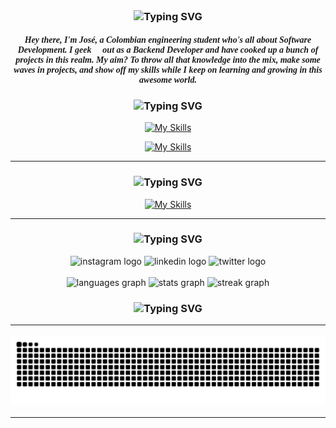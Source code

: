 
<br clear="both">



<h3 align="center" href="https://git.io/typing-svg"><img src="https://readme-typing-svg.herokuapp.com?font=Silkscreen&pause=1000&random=false&width=435&lines=About+me" alt="Typing SVG" /></h3>


<h5 align="center" style="font-family: Montserrat; ">Hey there, I'm José, a Colombian engineering student who's all about Software Development. I geek 🫠 out as a Backend Developer and have cooked up a bunch of projects in this realm. My aim? To throw all that knowledge into the mix, make some waves in projects, and show off my skills while I keep on learning and growing in this awesome world.</h5>


<h3 align="center" href="https://git.io/typing-svg"><img src="https://readme-typing-svg.herokuapp.com?font=Silkscreen&pause=1000&random=false&width=435&lines=Frameworks+-+Tools+-+Languages" alt="Typing SVG" /></h3>


<div align="center">

  [![My Skills](https://skillicons.dev/icons?i=java,spring,idea,git,maven)](https://skillicons.dev)
</div>
<div align="center">

  [![My Skills](https://skillicons.dev/icons?i=docker,postman,kubernetes,vscode,github,html,css,figma,mysql,mongodb)](https://skillicons.dev)
</div>
<hr/>


<h3 align="center" href="https://git.io/typing-svg"><img src="https://readme-typing-svg.herokuapp.com?font=Silkscreen&pause=1000&color=FFFFFF&random=false&width=435&lines=I'm+currently+learning" alt="Typing SVG" /></h3>

<div align="center">

  [![My Skills](https://skillicons.dev/icons?i=js,graphql,aws,react,ts)](https://skillicons.dev)
</div>
<hr/>

<h3 align="center"href="https://git.io/typing-svg"><img src="https://readme-typing-svg.herokuapp.com?font=Silkscreen&pause=1000&color=FFFFFF&center=true&random=false&width=435&lines=Social+Media" alt="Typing SVG" /></h3>

<div align="center">
  <img style="border-raiuds: 20px;"src="https://img.shields.io/static/v1?message=Instagram&logo=instagram&label=&color=E4405F&logoColor=white&labelColor=&style=for-the-badge" height="35" alt="instagram logo"  />
  <img src="https://img.shields.io/static/v1?message=LinkedIn&logo=linkedin&label=&color=0077B5&logoColor=white&labelColor=&style=for-the-badge" height="35" alt="linkedin logo"  />
  <img src="https://img.shields.io/static/v1?message=Twitter&logo=twitter&label=&color=1DA1F2&logoColor=white&labelColor=&style=for-the-badge" height="35" alt="twitter logo"  />
</div>


<br clear="both">

<div align="center">
  <img src="https://github-readme-stats.vercel.app/api/top-langs?username=jnavarrop26&locale=en&hide_title=false&layout=compact&card_width=320&langs_count=4&theme=vision-friendly-dark&hide_border=true" height="107" alt="languages graph"  />
  <img src="https://github-readme-stats.vercel.app/api?username=jnavarrop26&hide_title=false&hide_rank=false&show_icons=true&include_all_commits=false&count_private=true&disable_animations=true&theme=vision-friendly-dark&locale=en&hide_border=true" height="110" alt="stats graph"  />
  <img src="https://streak-stats.demolab.com?user=jnavarrop26&locale=en&mode=daily&theme=vision-friendly-dark&hide_border=true&border_radius=5" height="120" alt="streak graph"  />
</div>


<h3 align="center" href="https://git.io/typing-svg"><img src="https://readme-typing-svg.herokuapp.com?font=Silkscreen&pause=1000&color=FFFFFF&center=true&random=false&width=435&lines=Commit" alt="Typing SVG" /></a>

<hr/>
<img src="https://raw.githubusercontent.com/jnavarrop26/jnavarrop26/output/snake.svg" alt="Snake animation" />
<hr/>
